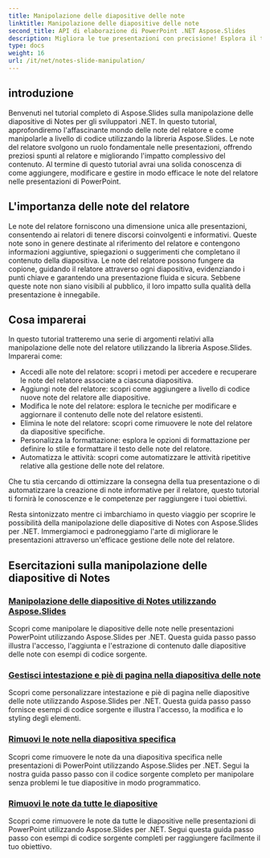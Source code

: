 ```yaml
---
title: Manipolazione delle diapositive delle note
linktitle: Manipolazione delle diapositive delle note
second_title: API di elaborazione di PowerPoint .NET Aspose.Slides
description: Migliora le tue presentazioni con precisione! Esplora il tutorial di Aspose.Slides sulla manipolazione delle diapositive delle note in .NET. Impara ad aggiungere, modificare e gestire le note del relatore in modo programmatico.
type: docs
weight: 16
url: /it/net/notes-slide-manipulation/
---
```

## introduzione

Benvenuti nel tutorial completo di Aspose.Slides sulla manipolazione delle diapositive di Notes per gli sviluppatori .NET. In questo tutorial, approfondiremo l'affascinante mondo delle note del relatore e come manipolarle a livello di codice utilizzando la libreria Aspose.Slides. Le note del relatore svolgono un ruolo fondamentale nelle presentazioni, offrendo preziosi spunti al relatore e migliorando l'impatto complessivo del contenuto. Al termine di questo tutorial avrai una solida conoscenza di come aggiungere, modificare e gestire in modo efficace le note del relatore nelle presentazioni di PowerPoint.

## L'importanza delle note del relatore

Le note del relatore forniscono una dimensione unica alle presentazioni, consentendo ai relatori di tenere discorsi coinvolgenti e informativi. Queste note sono in genere destinate al riferimento del relatore e contengono informazioni aggiuntive, spiegazioni o suggerimenti che completano il contenuto della diapositiva. Le note del relatore possono fungere da copione, guidando il relatore attraverso ogni diapositiva, evidenziando i punti chiave e garantendo una presentazione fluida e sicura. Sebbene queste note non siano visibili al pubblico, il loro impatto sulla qualità della presentazione è innegabile.

## Cosa imparerai

In questo tutorial tratteremo una serie di argomenti relativi alla manipolazione delle note del relatore utilizzando la libreria Aspose.Slides. Imparerai come:

- Accedi alle note del relatore: scopri i metodi per accedere e recuperare le note del relatore associate a ciascuna diapositiva.
- Aggiungi note del relatore: scopri come aggiungere a livello di codice nuove note del relatore alle diapositive.
- Modifica le note del relatore: esplora le tecniche per modificare e aggiornare il contenuto delle note del relatore esistenti.
- Elimina le note del relatore: scopri come rimuovere le note del relatore da diapositive specifiche.
- Personalizza la formattazione: esplora le opzioni di formattazione per definire lo stile e formattare il testo delle note del relatore.
- Automatizza le attività: scopri come automatizzare le attività ripetitive relative alla gestione delle note del relatore.

Che tu stia cercando di ottimizzare la consegna della tua presentazione o di automatizzare la creazione di note informative per il relatore, questo tutorial ti fornirà le conoscenze e le competenze per raggiungere i tuoi obiettivi.

Resta sintonizzato mentre ci imbarchiamo in questo viaggio per scoprire le possibilità della manipolazione delle diapositive di Notes con Aspose.Slides per .NET. Immergiamoci e padroneggiamo l'arte di migliorare le presentazioni attraverso un'efficace gestione delle note del relatore.

## Esercitazioni sulla manipolazione delle diapositive di Notes
### [Manipolazione delle diapositive di Notes utilizzando Aspose.Slides](./notes-slide-manipulation/)
Scopri come manipolare le diapositive delle note nelle presentazioni PowerPoint utilizzando Aspose.Slides per .NET. Questa guida passo passo illustra l'accesso, l'aggiunta e l'estrazione di contenuto dalle diapositive delle note con esempi di codice sorgente.
### [Gestisci intestazione e piè di pagina nella diapositiva delle note](./header-and-footer-in-notes-slide/)
Scopri come personalizzare intestazione e piè di pagina nelle diapositive delle note utilizzando Aspose.Slides per .NET. Questa guida passo passo fornisce esempi di codice sorgente e illustra l'accesso, la modifica e lo styling degli elementi.
### [Rimuovi le note nella diapositiva specifica](./remove-notes-at-specific-slide/)
Scopri come rimuovere le note da una diapositiva specifica nelle presentazioni di PowerPoint utilizzando Aspose.Slides per .NET. Segui la nostra guida passo passo con il codice sorgente completo per manipolare senza problemi le tue diapositive in modo programmatico.
### [Rimuovi le note da tutte le diapositive](./remove-notes-from-all-slides/)
Scopri come rimuovere le note da tutte le diapositive nelle presentazioni di PowerPoint utilizzando Aspose.Slides per .NET. Segui questa guida passo passo con esempi di codice sorgente completi per raggiungere facilmente il tuo obiettivo.